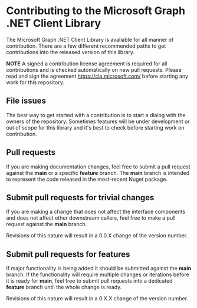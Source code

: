 Contributing to the Microsoft Graph .NET Client Library
=====

The Microsoft Graph .NET Client Library is avaliable for all manner of contribution. There are a few different recommended paths to get contributions into the released version of this library.

**NOTE** A signed a contribution license agreement is required for all contributions and is checked automatically on new pull requests. Please read and sign the agreement https://cla.microsoft.com/ before starting any work for this repository.

## File issues

The best way to get started with a contribution is to start a dialog with the owners of the repository. Sometimes features will be under development or out of scope for this library and it's best to check before starting work on contribution.

## Pull requests

If you are making documentation changes, feel free to submit a pull request against the **main** or a specific **feature** branch. The **main** branch is intended to represent the code released in the most-recent Nuget package.

## Submit pull requests for trivial changes

If you are making a change that does not affect the interface components and does not affect other downstream callers, feel free to make a pull request against the **main** branch.

Revisions of this nature will result in a 0.0.X change of the version number.

## Submit pull requests for features

If major functionality is being added it should be submitted against the **main** branch. If the functionality will require multiple changes or iterations before it is ready for **main**, feel free to submit pull requests into a dedicated **feature** branch until the whole change is ready.

Revisions of this nature will result in a 0.X.X change of the version number.